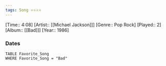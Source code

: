 ```yaml
---
tags: Song ⭐⭐⭐⭐ 
---
```

[Time:: 4:08]
[Artist:: [[Michael Jackson]]]
[Genre:: Pop Rock]
[Played:: 2]
[Album:: [[Bad]]]
[Year:: 1986]
### Dates
````dataview
TABLE Favorite_Song
WHERE Favorite_Song = "Bad"
````